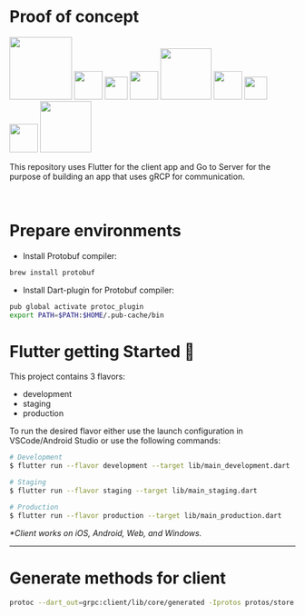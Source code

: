 # Proof of concept

<p float="left">
  <img src="https://flutterframework.com/wp-content/uploads/2018/04/flutter_feature_image_v2.png" width="110" />
  <img src="https://i.redd.it/18np5e06w1s41.png" width="50" />
  <img src="https://cdn-icons-png.flaticon.com/512/817/817799.png" width="40" />
  <img src="https://i.redd.it/18np5e06w1s41.png" width="50" />
  <img src="https://grpc.io/img/logos/grpc-logo.png#center" width="90" />
  <img src="https://i.redd.it/18np5e06w1s41.png" width="50" />
  <img src="https://cdn-icons-png.flaticon.com/512/817/817799.png" width="40" />
  <img src="https://i.redd.it/18np5e06w1s41.png" width="50" />
  <img src="https://cdn.worldvectorlogo.com/logos/golang-1.svg" width="90" />
</p>
<!-- <div style="border-bottom: 1px solid #aaa; width: 600px;"> -->

<p>This repository uses Flutter for the client app and Go to Server for the purpose of building an app that uses gRCP for communication.</p>
</br>

# Prepare environments

- Install Protobuf compiler:

```sh
brew install protobuf
```

- Install Dart-plugin for Protobuf compiler:

```sh
pub global activate protoc_plugin
export PATH=$PATH:$HOME/.pub-cache/bin
```

# Flutter getting Started 🚀

This project contains 3 flavors:

- development
- staging
- production

To run the desired flavor either use the launch configuration in VSCode/Android Studio or use the following commands:

```sh
# Development
$ flutter run --flavor development --target lib/main_development.dart

# Staging
$ flutter run --flavor staging --target lib/main_staging.dart

# Production
$ flutter run --flavor production --target lib/main_production.dart
```

_\*Client works on iOS, Android, Web, and Windows._

---

# Generate methods for client

```sh
protoc --dart_out=grpc:client/lib/core/generated -Iprotos protos/store.proto
```
